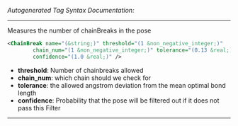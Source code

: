 <!-- THIS IS AN AUTOGENERATED FILE: Don't edit it directly, instead change the schema definition in the code itself. -->

_Autogenerated Tag Syntax Documentation:_

---
Measures the number of chainBreaks in the pose

```xml
<ChainBreak name="(&string;)" threshold="(1 &non_negative_integer;)"
        chain_num="(1 &non_negative_integer;)" tolerance="(0.13 &real;)"
        confidence="(1.0 &real;)" />
```

-   **threshold**: Number of chainbreaks allowed
-   **chain_num**: which chain should we check for
-   **tolerance**: the allowed angstrom deviation from the mean optimal bond length
-   **confidence**: Probability that the pose will be filtered out if it does not pass this Filter

---
